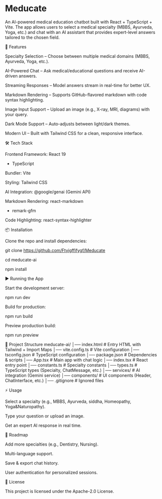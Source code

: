 # Meducate

An AI-powered medical education chatbot built with React + TypeScript + Vite.
The app allows users to select a medical specialty (MBBS, Ayurveda, Yoga, etc.) and chat with an AI assistant that provides expert-level answers tailored to the chosen field.

🚀 Features

Specialty Selection – Choose between multiple medical domains (MBBS, Ayurveda, Yoga, etc.).

AI-Powered Chat – Ask medical/educational questions and receive AI-driven answers.

Streaming Responses – Model answers stream in real-time for better UX.

Markdown Rendering – Supports GitHub-flavored markdown with code syntax highlighting.

Image Input Support – Upload an image (e.g., X-ray, MRI, diagrams) with your query.

Dark Mode Support – Auto-adjusts between light/dark themes.

Modern UI – Built with Tailwind CSS for a clean, responsive interface.

🛠️ Tech Stack

Frontend Framework: React 19
 + TypeScript

Bundler: Vite

Styling: Tailwind CSS

AI Integration: @google/genai
 (Gemini API)

Markdown Rendering: react-markdown
 + remark-gfm

Code Highlighting: react-syntax-highlighter

📦 Installation

Clone the repo and install dependencies:

git clone https://github.com/Ftyigffifygf/Meducate

cd meducate-ai

npm install

▶️ Running the App

Start the development server:

npm run dev


Build for production:

npm run build


Preview production build:

npm run preview

📂 Project Structure
meducate-ai/
│── index.html          # Entry HTML with Tailwind + Import Maps
│── vite.config.ts      # Vite configuration
│── tsconfig.json       # TypeScript configuration
│── package.json        # Dependencies & scripts
│── App.tsx             # Main app with chat logic
│── index.tsx           # React entry point
│── constants.ts        # Specialty constants
│── types.ts            # TypeScript types (Specialty, ChatMessage, etc.)
│── services/           # AI integration (Gemini service)
│── components/         # UI components (Header, ChatInterface, etc.)
│── .gitignore          # Ignored files

⚡ Usage

Select a specialty (e.g., MBBS, Ayurveda, siddha, Homeopathy, Yoga&Naturopathy).

Type your question or upload an image.

Get an expert AI response in real time.

🔮 Roadmap

 Add more specialties (e.g., Dentistry, Nursing).

 Multi-language support.

 Save & export chat history.

 User authentication for personalized sessions.

📜 License

This project is licensed under the Apache-2.0 License.
